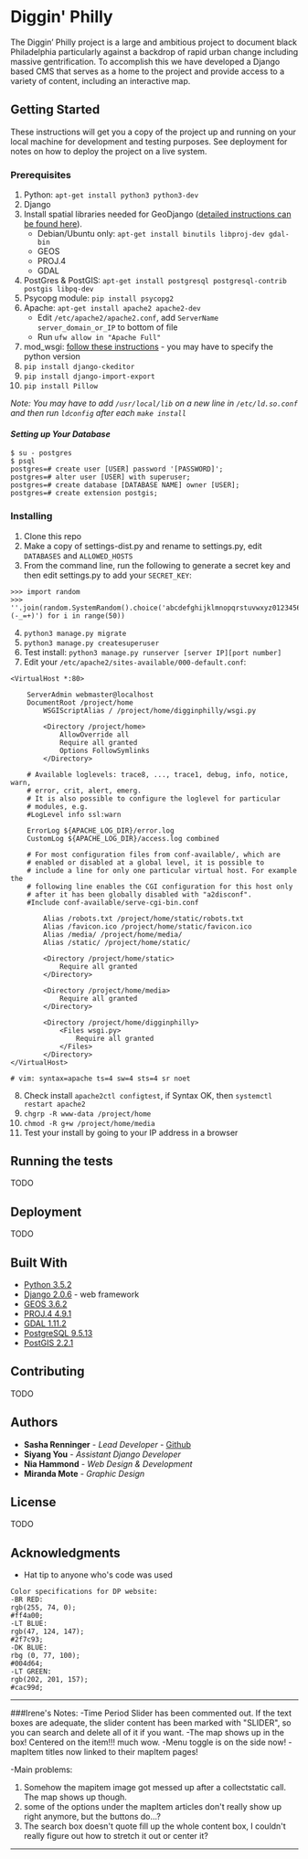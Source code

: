 # Diggin' Philly

The Diggin’ Philly project is a large and ambitious project to document black Philadelphia particularly against a backdrop of rapid urban change including massive gentrification. To accomplish this we have developed a Django based CMS that serves as a home to the project and provide access to a variety of content, including an interactive map.

## Getting Started

These instructions will get you a copy of the project up and running on your local machine for development and testing purposes. See deployment for notes on how to deploy the project on a live system.

### Prerequisites

1. Python: `apt-get install python3 python3-dev`
2. Django
3. Install spatial libraries needed for GeoDjango ([detailed instructions can be found here](https://docs.djangoproject.com/en/2.0/ref/contrib/gis/install/geolibs/)).
    * Debian/Ubuntu only: `apt-get install binutils libproj-dev gdal-bin`
    * GEOS
    * PROJ.4
    * GDAL
4. PostGres & PostGIS: `apt-get install postgresql postgresql-contrib postgis libpq-dev`
5. Psycopg module: `pip install psycopg2`
6. Apache: `apt-get install apache2 apache2-dev`
    * Edit `/etc/apache2/apache2.conf`, add `ServerName server_domain_or_IP` to bottom of file
    * Run `ufw allow in "Apache Full"`
7. mod_wsgi: [follow these instructions](http://modwsgi.readthedocs.io/en/develop/user-guides/quick-installation-guide.html) - you may have to specify the python version
8. `pip install django-ckeditor`
9. `pip install django-import-export`
10. `pip install Pillow`

*Note: You may have to add `/usr/local/lib` on a new line in `/etc/ld.so.conf` and then run `ldconfig` after each `make install`*

#### *Setting up Your Database*

```
$ su - postgres
$ psql
postgres=# create user [USER] password '[PASSWORD]';
postgres=# alter user [USER] with superuser;
postgres=# create database [DATABASE NAME] owner [USER];
postgres=# create extension postgis;
```

### Installing

1. Clone this repo
2. Make a copy of settings-dist.py and rename to settings.py, edit `DATABASES` and `ALLOWED_HOSTS`
3. From the command line, run the following to generate a secret key and then edit settings.py to add your `SECRET_KEY`:
```
>>> import random
>>> ''.join(random.SystemRandom().choice('abcdefghijklmnopqrstuvwxyz0123456789!@#$%^&*(-_=+)') for i in range(50))
```
4. `python3 manage.py migrate`
5. `python3 manage.py createsuperuser`
6. Test install: `python3 manage.py runserver [server IP][port number]`
7. Edit your `/etc/apache2/sites-available/000-default.conf`:
```
<VirtualHost *:80>

	ServerAdmin webmaster@localhost
	DocumentRoot /project/home
        WSGIScriptAlias / /project/home/digginphilly/wsgi.py

        <Directory /project/home>
            AllowOverride all
            Require all granted
            Options FollowSymlinks
        </Directory>

	# Available loglevels: trace8, ..., trace1, debug, info, notice, warn,
	# error, crit, alert, emerg.
	# It is also possible to configure the loglevel for particular
	# modules, e.g.
	#LogLevel info ssl:warn

	ErrorLog ${APACHE_LOG_DIR}/error.log
	CustomLog ${APACHE_LOG_DIR}/access.log combined

	# For most configuration files from conf-available/, which are
	# enabled or disabled at a global level, it is possible to
	# include a line for only one particular virtual host. For example the
	# following line enables the CGI configuration for this host only
	# after it has been globally disabled with "a2disconf".
	#Include conf-available/serve-cgi-bin.conf

        Alias /robots.txt /project/home/static/robots.txt
        Alias /favicon.ico /project/home/static/favicon.ico
        Alias /media/ /project/home/media/
        Alias /static/ /project/home/static/

        <Directory /project/home/static>
            Require all granted
        </Directory>

        <Directory /project/home/media>
            Require all granted
        </Directory>

        <Directory /project/home/digginphilly>
            <Files wsgi.py>
                Require all granted
            </Files>
        </Directory>
</VirtualHost>

# vim: syntax=apache ts=4 sw=4 sts=4 sr noet

```
8. Check install `apache2ctl configtest`, if Syntax OK, then `systemctl restart apache2`
9. `chgrp -R www-data /project/home`
10. `chmod -R g+w /project/home/media`
11. Test your install by going to your IP address in a browser

## Running the tests

TODO

## Deployment

TODO

## Built With

* [Python 3.5.2](https://www.python.org/)
* [Django 2.0.6](https://www.djangoproject.com/) - web framework
* [GEOS 3.6.2](https://trac.osgeo.org/geos)
* [PROJ.4 4.9.1](https://proj4.org/)
* [GDAL 1.11.2](https://trac.osgeo.org/gdal/)
* [PostgreSQL 9.5.13](https://www.postgresql.org/)
* [PostGIS 2.2.1](https://postgis.net/)


## Contributing

TODO

## Authors

* **Sasha Renninger** - *Lead Developer* - [Github](https://github.com/sashafr)
* **Siyang You** - *Assistant Django Developer*
* **Nia Hammond** - *Web Design & Development*
* **Miranda Mote** - *Graphic Design*
## License

TODO

## Acknowledgments

* Hat tip to anyone who's code was used

```
Color specifications for DP website:
-BR RED:
rgb(255, 74, 0);
#ff4a00;
-LT BLUE:
rgb(47, 124, 147);
#2f7c93;
-DK BLUE:
rbg (0, 77, 100);
#004d64;
-LT GREEN:
rgb(202, 201, 157);
#cac99d;
```
***
###Irene's Notes:
-Time Period Slider has been commented out. If the text boxes are adequate, the slider content has been marked with "SLIDER", so you can search and delete all of it if you want.
-The map shows up in the box! Centered on the item!!! much wow.
-Menu toggle is on the side now!
-mapItem titles now linked to their mapItem pages!

-Main problems:
  1. Somehow the mapitem image got messed up after a collectstatic call. The map shows up though.
  2. some of the options under the mapItem articles don't really show up right anymore, but the buttons do...?
  3. The search box doesn't quote fill up the whole content box, I couldn't really figure out how to stretch it out or center it?
***
